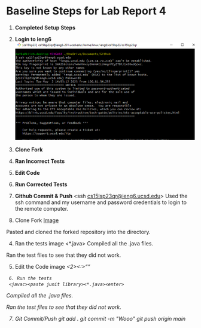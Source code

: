 # Baseline Steps for Lab Report 4

1. **Completed Setup Steps**

2. **Login to ieng6**
![Step4](Step4.PNG)

4. **Clone Fork**
5. **Ran Incorrect Tests**
6. **Edit Code**
7. **Run Corrected Tests**
8. **Github Commit & Push**
  <ssh cs15lsp23qr@ieng6.ucsd.edu><enter><entered password><enter>
  Used the ssh command and my username and password credentials to login to the remote computer.
  
3. Clone Fork
[Image]("a")

  <git clone><paste link><enter>
  Pasted and cloned the forked repository into the directory.
    
4. Ran the tests
    image
<javac><paste junit library><*.java><enter>
Compiled all the .java files.
  
 <java><paste junit library><ListExamplesTests><enter>
   Ran the test files to see that they did not work.
   
   5. Edit the Code
   image
   <vim ListExamples.java><enter><up><up><up><up><up><up><up><up><up><up><i><right><right><right><right><right><right><backspace><2><escape><:><w><q><enter>
     
     
     6. Run the tests
     <javac><paste junit library><*.java><enter>
Compiled all the .java files.
  
 <java><paste junit library><ListExamplesTests><enter>
   Ran the test files to see that they did not work.
   
   
   7.  Git Commit/Push
   git add .
   git commit -m "Wooo"
   git push origin main
   <username>
     <password>
